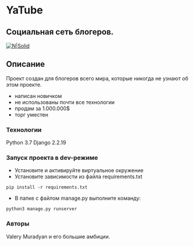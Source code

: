 # YaTube
## Социальная сеть блогеров.

[![N|Solid](https://user-images.githubusercontent.com/59732804/112229268-b60dfe80-8c43-11eb-9bc9-a05a5e6ddbf0.png)](https://user-images.githubusercontent.com/59732804/112229268-b60dfe80-8c43-11eb-9bc9-a05a5e6ddbf0.png)



## Описание

Проект создан для блогеров всего мира, которые никогда не узнают об этом проекте.

- написан новичком
- не использованы почти все технологии
- продам за 1.000.000$
- торг уместен


### Технологии
Python 3.7
Django 2.2.19
### Запуск проекта в dev-режиме
- Установите и активируйте виртуальное окружение
- Установите зависимости из файла requirements.txt
```
pip install -r requirements.txt
``` 
- В папке с файлом manage.py выполните команду:
```
python3 manage.py runserver
```
### Авторы

Valery Muradyan и его большие амбиции.